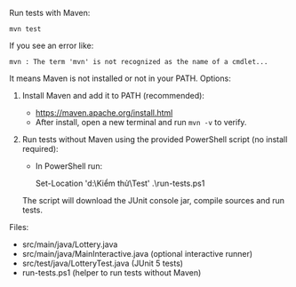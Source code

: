 Run tests with Maven:

    mvn test

If you see an error like:

    mvn : The term 'mvn' is not recognized as the name of a cmdlet...

It means Maven is not installed or not in your PATH. Options:

1) Install Maven and add it to PATH (recommended):
   - https://maven.apache.org/install.html
   - After install, open a new terminal and run `mvn -v` to verify.

2) Run tests without Maven using the provided PowerShell script (no install required):
   - In PowerShell run:

       Set-Location 'd:\\Kiểm thử\\Test'
       .\\run-tests.ps1

   The script will download the JUnit console jar, compile sources and run tests.

Files:
- src/main/java/Lottery.java
- src/main/java/MainInteractive.java (optional interactive runner)
- src/test/java/LotteryTest.java (JUnit 5 tests)
- run-tests.ps1 (helper to run tests without Maven)
